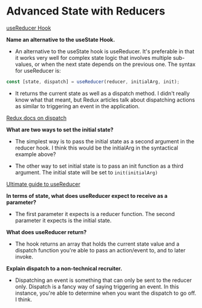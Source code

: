 # Advanced State with Reducers

[useReducer Hook](https://reactjs.org/docs/hooks-reference.html#usereducer)

**Name an alternative to the useState Hook.**

- An alternative to the useState hook is useReducer. It's preferable in that it works very well for complex state logic that involves multiple sub-values, or when the next state depends on the previous one. The syntax for useReducer is: 

```javascript
const [state, dispatch] = useReducer(reducer, initialArg, init);
```

- It returns the current state as well as a dispatch method. I didn't really know what that meant, but Redux articles talk about dispatching actions as similar to triggering an event in the application.

[Redux docs on dispatch](https://redux.js.org/tutorials/fundamentals/part-2-concepts-data-flow)

**What are two ways to set the initial state?**

- The simplest way is to pass the initial state as a second argument in the reducer hook. I think this would be the initialArg in the syntactical example above?

- The other way to set initial state is to pass an init function as a third argument. The initial state will be set to ```init(initialArg)```

[Ultimate guide to useReducer](https://blog.logrocket.com/guide-to-react-usereducer-hook/)

**In terms of state, what does useReducer expect to receive as a parameter?**

- The first parameter it expects is a reducer function. The second parameter it expects is the initial state.

**What does useReducer return?**

- The hook returns an array that holds the current state value and a dispatch function you're able to pass an action/event to, and to later invoke.

**Explain dispatch to a non-technical recruiter.**

- Dispatching an event is something that can only be sent to the reducer only. Dispatch is a fancy way of saying triggering an event. In this instance, you're able to determine when you want the dispatch to go off. I think.
